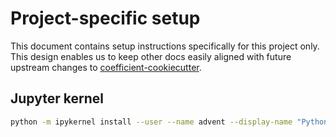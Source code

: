 # Project-specific setup

This document contains setup instructions specifically for this project only. This design enables
us to keep other docs easily aligned with future upstream changes to
[coefficient-cookiecutter](https://github.com/CoefficientSystems/coefficient-cookiecutter/).


## Jupyter kernel

```sh
python -m ipykernel install --user --name advent --display-name "Python (advent)"
```
